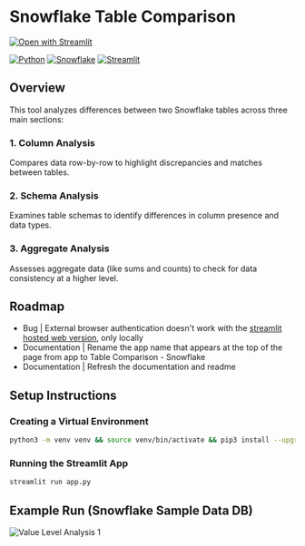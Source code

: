 # Snowflake Table Comparison
[![Open with Streamlit](https://img.shields.io/badge/-Open%20with%20Streamlit-FF4B4B?style=for-the-badge&logo=streamlit&logoColor=white)](https://snow-table-comparison.streamlit.app/)

[![Python](https://img.shields.io/badge/-Python-3776AB?style=for-the-badge&logo=python&logoColor=white)](https://python.org/)
[![Snowflake](https://img.shields.io/badge/-Snowflake-29B5E8?style=for-the-badge&logo=snowflake&logoColor=white)](https://snowflake.com/)
[![Streamlit](https://img.shields.io/badge/-Streamlit-FF4B4B?style=for-the-badge&logo=streamlit&logoColor=white)](https://streamlit.io/)

## Overview

This tool analyzes differences between two Snowflake tables across three main sections:

### 1. Column Analysis
Compares data row-by-row to highlight discrepancies and matches between tables.

### 2. Schema Analysis
Examines table schemas to identify differences in column presence and data types.

### 3. Aggregate Analysis
Assesses aggregate data (like sums and counts) to check for data consistency at a higher level.

## Roadmap
- Bug | External browser authentication doesn't work with the [streamlit hosted web version](https://snow-table-comparison.streamlit.app/), only locally 
- Documentation | Rename the app name that appears at the top of the page from app to Table Comparison - Snowflake
- Documentation | Refresh the documentation and readme

## Setup Instructions

### Creating a Virtual Environment

```bash
python3 -m venv venv && source venv/bin/activate && pip3 install --upgrade pip && pip3 install -r requirements.txt 
```

### Running the Streamlit App

```bash
streamlit run app.py
```

## Example Run (Snowflake Sample Data DB)
![Value Level Analysis 1](test_run.gif)

